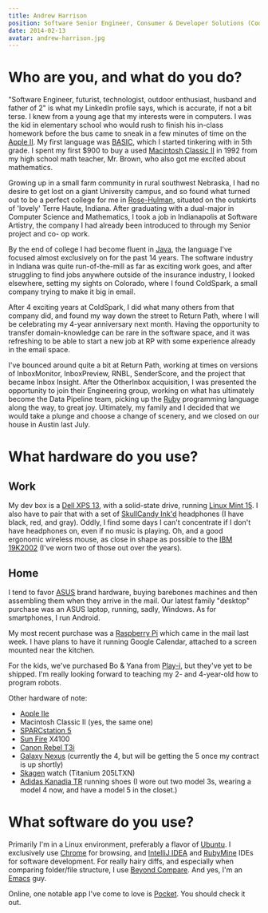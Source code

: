 ```yaml
---
title: Andrew Harrison
position: Software Senior Engineer, Consumer & Developer Solutions (Codes)
date: 2014-02-13
avatar: andrew-harrison.jpg
---
```


# Who are you, and what do you do?

"Software Engineer, futurist, technologist, outdoor enthusiast, husband and father of 2" is what my LinkedIn profile says, which is accurate, if not a bit terse. I knew from a young age that my interests were in computers. I was the kid in elementary school who would rush to finish his in-class homework before the bus came to sneak in a few minutes of time on the [Apple II](http://en.wikipedia.org/wiki/Apple_II). My first language was [BASIC](http://en.wikipedia.org/wiki/BASIC), which I started tinkering with in 5th grade. I spent my first $900 to buy a used [Macintosh Classic II](http://en.wikipedia.org/wiki/Macintosh_Classic_II) in 1992 from my high school math teacher, Mr. Brown, who also got me excited about mathematics.

Growing up in a small farm community in rural southwest Nebraska, I had no desire to get lost on a giant University campus, and so found what turned out to be a perfect college for me in [Rose-Hulman](http://www.rose-hulman.edu/), situated on the outskirts of 'lovely' Terre Haute, Indiana. After graduating with a dual-major in Computer Science and Mathematics, I took a job in Indianapolis at Software Artistry, the company I had already been introduced to through my Senior project and co- op work.

By the end of college I had become fluent in [Java](https://www.java.com/), the language I've focused almost exclusively on for the past 14 years. The software industry in Indiana was quite run-of-the-mill as far as exciting work goes, and after struggling to find jobs anywhere outside of the insurance industry, I looked elsewhere, setting my sights on Colorado, where I found ColdSpark, a small company trying to make it big in email.

After 4 exciting years at ColdSpark, I did what many others from that company did, and found my way down the street to Return Path, where I will be celebrating my 4-year anniversary next month. Having the opportunity to transfer domain-knowledge can be rare in the software space, and it was refreshing to be able to start a new job at RP with some experience already in the email space.

I've bounced around quite a bit at Return Path, working at times on versions of InboxMonitor, InboxPreview, RNBL, SenderScore, and the project that became Inbox Insight. After the OtherInbox acquisition, I was presented the opportunity to join their Engineering group, working on what has ultimately become the Data Pipeline team, picking up the [Ruby](https://www.ruby-lang.org/) programming language along the way, to great joy. Ultimately, my family and I decided that we would take a plunge and choose a change of scenery, and we closed on our house in Austin last July.

# What hardware do you use?

## Work
My dev box is a [Dell XPS 13](http://www.dell.com/us/p/xps-13-9333/pd), with a solid-state drive, running [Linux Mint 15](http://www.linuxmint.com/). I also have to pair that with a set of [SkullCandy Ink'd](http://www.skullcandy.com/shop/inkd) headphones (I have black, red, and gray). Oddly, I find some days I can't concentrate if I don't have headphones on, even if no music is playing. Oh, and a good ergonomic wireless mouse, as close in shape as possible to the [IBM 19K2002](http://amzn.com/B00005BAUL) (I've worn two of those out over the years).

## Home
I tend to favor [ASUS](http://www.asus.com/) brand hardware, buying barebones machines and then assembling them when they arrive in the mail. Our latest family "desktop" purchase was an ASUS laptop, running, sadly, Windows. As for smartphones, I run Android.

My most recent purchase was a [Raspberry Pi](http://www.raspberrypi.org/) which came in the mail last week. I have plans to have it running Google Calendar, attached to a screen mounted near the kitchen.

For the kids, we've purchased Bo & Yana from [Play-i](https://www.play-i.com/), but they've yet to be shipped. I'm really looking forward to teaching my 2- and 4-year-old how to program robots.

Other hardware of note:
* [Apple IIe](http://en.wikipedia.org/wiki/Apple_IIe)
* Macintosh Classic II (yes, the same one)
* [SPARCstation 5](http://en.wikipedia.org/wiki/SPARCstation_5)
* [Sun Fire](http://en.wikipedia.org/wiki/Sun_Fire) X4100
* [Canon Rebel T3i](http://www.usa.canon.com/cusa/consumer/products/cameras/slr_cameras/eos_rebel_t3i_18_55mm_is_ii_lens_kit)
* [Galaxy Nexus](http://www.google.com/nexus/5/) (currently the 4, but will be getting the 5 once my contract is up shortly)
* [Skagen](http://www.skagen.com/store/Skagen/en_US/shop/mens/mens_watches.html) watch (Titanium 205LTXN)
* [Adidas Kanadia TR](http://www.adidas.com/us/product/mens-running-kanadia-trail-6-shoes/IET62) running shoes (I wore out two model 3s, wearing a model 4 now, and have a model 5 in the closet.)

# What software do you use?

Primarily I'm in a Linux environment, preferably a flavor of [Ubuntu](http://www.ubuntu.com/). I exclusively use [Chrome](http://www.google.com/chrome/‎) for browsing, and [IntelliJ IDEA](http://www.jetbrains.com/idea/) and [RubyMine](http://www.jetbrains.com/ruby/) IDEs for software development. For really hairy diffs, and especially when comparing folder/file structure, I use [Beyond Compare](http://www.scootersoftware.com/moreinfo.php). And yes, I'm an [Emacs](http://www.gnu.org/software/emacs/) guy.

Online, one notable app I've come to love is [Pocket](https://getpocket.com/). You should check it out.